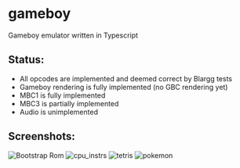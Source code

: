 # gameboy
Gameboy emulator written in Typescript

## Status:
- All opcodes are implemented and deemed correct by Blargg tests
- Gameboy rendering is fully implemented (no GBC rendering yet)
- MBC1 is fully implemented
- MBC3 is partially implemented
- Audio is unimplemented

## Screenshots:

![Bootstrap Rom](https://puu.sh/zO44y/efd5734261.png)
![cpu_instrs](https://puu.sh/zO60w/4abac9c052.png)
![tetris](https://puu.sh/zO42V/d87144746a.png)
![pokemon](https://puu.sh/zO3PH/795c77d766.png)
